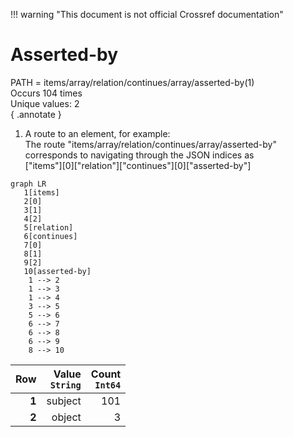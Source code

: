 !!! warning "This document is not official Crossref documentation"
# Asserted-by
PATH = items/array/relation/continues/array/asserted-by(1)  
Occurs 104 times  
Unique values: 2  
{ .annotate }

1. A route to an element, for example:  
   The route "items/array/relation/continues/array/asserted-by" corresponds to navigating through the JSON indices as  
   ["items"][0]["relation"]["continues"][0]["asserted-by"]  

```mermaid
graph LR
   1[items]
   2[0]
   3[1]
   4[2]
   5[relation]
   6[continues]
   7[0]
   8[1]
   9[2]
   10[asserted-by]
    1 --> 2
    1 --> 3
    1 --> 4
    3 --> 5
    5 --> 6
    6 --> 7
    6 --> 8
    6 --> 9
    8 --> 10
```

| **Row** | **Value**<br>`String` | **Count**<br>`Int64` |
|--------:|----------------------:|---------------------:|
| **1**   | subject               | 101                  |
| **2**   | object                | 3                    |

